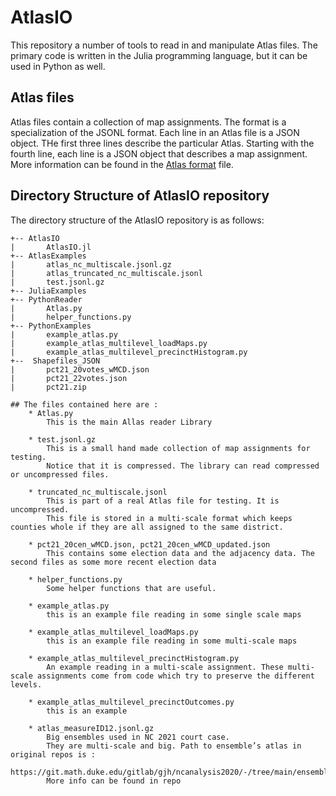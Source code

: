 # AtlasIO

This repository a number of tools to read in and manipulate Atlas files. The primary code is written in the Julia programming language, but it can be used in Python as well.

## Atlas files
    
Atlas files contain a collection of map assignments. The format is a specialization of the JSONL format. Each line in an Atlas file is a JSON object. THe first three lines describe the particular Atlas. Starting with the fourth line, each line is a JSON object that describes a map assignment. More information can be found in the [Atlas format](atlas_format.md) file.  

## Directory Structure of AtlasIO repository
The directory structure of the AtlasIO repository is as follows:

```
+-- AtlasIO
|       AtlasIO.jl
+-- AtlasExamples
|       atlas_nc_multiscale.jsonl.gz
|       atlas_truncated_nc_multiscale.jsonl
|       test.jsonl.gz
+-- JuliaExamples
+-- PythonReader
|       Atlas.py
|       helper_functions.py
+-- PythonExamples
|       example_atlas.py
|       example_atlas_multilevel_loadMaps.py
|       example_atlas_multilevel_precinctHistogram.py
+--  Shapefiles_JSON
|       pct21_20votes_wMCD.json
|       pct21_22votes.json
|       pct21.zip    

## The files contained here are : 
    * Atlas.py
        This is the main Allas reader Library 

    * test.jsonl.gz
        This is a small hand made collection of map assignments for testing.
        Notice that it is compressed. The library can read compressed or uncompressed files.

    * truncated_nc_multiscale.jsonl
        This is part of a real Atlas file for testing. It is uncompressed. 
        This file is stored in a multi-scale format which keeps counties whole if they are all assigned to the same district. 

    * pct21_20cen_wMCD.json, pct21_20cen_wMCD_updated.json
        This contains some election data and the adjacency data. The second files as some more recent election data

    * helper_functions.py 
        Some helper functions that are useful.

    * example_atlas.py
        this is an example file reading in some single scale maps

    * example_atlas_multilevel_loadMaps.py
        this is an example file reading in some multi-scale maps

    * example_atlas_multilevel_precinctHistogram.py
        An example reading in a multi-scale assignment. These multi-scale assignments come from code which try to preserve the different levels.

    * example_atlas_multilevel_precinctOutcomes.py
        this is an example 
    
    * atlas_measureID12.jsonl.gz
        Big ensembles used in NC 2021 court case.
        They are multi-scale and big. Path to ensemble’s atlas in original repos is : 
        https://git.math.duke.edu/gitlab/gjh/ncanalysis2020/-/tree/main/ensembles/congressional
        More info can be found in repo


